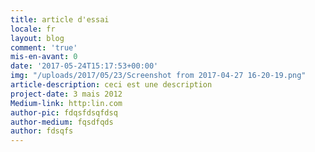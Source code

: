 ```yaml
---
title: article d'essai
locale: fr
layout: blog
comment: 'true'
mis-en-avant: 0
date: '2017-05-24T15:17:53+00:00'
img: "/uploads/2017/05/23/Screenshot from 2017-04-27 16-20-19.png"
article-description: ceci est une description
project-date: 3 mais 2012
Medium-link: http:lin.com
author-pic: fdqsfdsqfdsq
author-medium: fqsdfqds
author: fdsqfs
---
```

